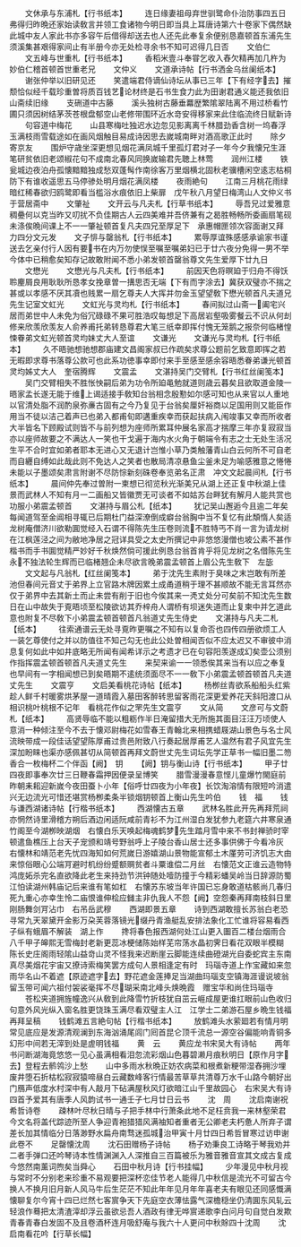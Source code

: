 <!-- { "loadSidebar": true } -->
　　文休承与东浦札【行书纸本】
　　连日缘妻祖母弃世驯鹭命仆治防事四五日弗得归昨晩还家始读敎言并领工食诸物今明日即当具上耳唐诗第六十卷家下偶然缺此城中友人家此书亦多容午后借得却送去也人还先此奉复余便别恳嘉顿首东浦先生　须溪集甚艰得家间止有半册今亦无处检寻余书不知可迟得几日否
　　文伯仁
　　文五峰与世重札【行书纸本】
　　香稻米壹斗奉甞乞收入舂欠精再加几杵为妙伯仁稽首顿首世重老兄
　　文仲义
　　文道承诗帖【行书洒金乌丝阑纸本】
　　谢张仲举以旧研见还
　　笑遣端君侍谪仙诗坛从事已三年【下有经字去】摧颓恰似经千载珍重曽将质百钱艺论材终是石书生食力此为田谢君通义能还我依旧山斋续旧缘
　　支硎道中古藤
　　溪头独树古藤垂羃歴繁隂翠陆离不用过桥看竹圃只须因树结茅茨苍根盘郁空山老修带围环近水竒安得移家来此住临流终日赋新诗
　　句容道中梅花
　　山县寒梅吐独迟水边忽见影离离千林腊劲香含树一坞春浮玉满枝雨雪载途如在画风烟触目易成诗因思去嵗城南畔对酒高歌正此时
　　除夕寄京友
　　围炉守歳坐深更想见烟花满凤城千里孤灯君对子一年今夕我懐兄生涯笔研贫依旧老颂椒花句不成南北春风同换嵗输君先聴上林莺
　　润州江楼
　　铁瓮城边夜泊舟孤懐黯黯独成愁双蓬髩作南徐客万里烟横北固秋老骥槽闲空逺志枯桐防下有谁收遥思五马停骖处明月烟花满凤楼
　　夜雨絶句
　　江南三月桃花雨绿暗红稀春欲归鸥鹭即看当槛浴水痕依旧上柴扉　戊午秋八月望日梅湾山人文仲义书于营居斋中
　　文肇祉
　　文开云与凡夫札【行草书纸本】
　　辱吾兄过爱雅意稠疉何以克当昨又叨扰不负佳期古人云四美难并吾侪兼有之曷胜畅畅所委画扇笔砚未涤俟晩间课上不一一肇祉顿首复凡夫四兄至厚足下　承惠帽匣领次容面谢又拜　力四分文元发
　　文子悱与罄翁札【行书纸本】
　　累辱厚谊殊感感承谕家书谨送去乞亲付行人因有要书在内万勿使悮至嘱至嘱弟妇已于廿六夜分免得一男不举今体中已稍愈矣知存记故敢附闻不悉小弟发顿首罄翁尊文先生爱厚下廿九日
　　文懋光
　　文懋光与凡夫札【行书纸本】
　　前因天色将暝廹于归舟不得饫聆麈屑良用耿耿所恳孝女挽章曽一搆思否无端【下有而字涂去】冀获双璧亦不揣之甚或以孝感不厌其凟也贱累一扇乞尊夫人大挥并勿金玉望望敎下懋光顿首凡夫道兄先生记室文虹光
　　文虹光与灵均札【行书纸本】
　　春间拟过山斋一阖宅兴居而弟世中人未免为俗冗碌碌不果可胜浩叹每想足下高居岩壑吸雾餐云不识从何刦修来欣羡欣羡友人俞养甫托弟转恳尊君大笔三纸幸即挥付愧无笼鹅之报奈何临楮惶悚眷弟文虹光顿首灵均妹丈大人至谊
　　文谦光
　　文谦光与灵均札【行书纸本】
　　久不晤驰想驰想郡庙建文昌阁家叔已作疏矣求尊公题前乞致意即挥之若无暇即求尊书落尊公款可也此系功徳事幸即付来手至感至感余容晤悉眷弟谦光顿首灵均姊丈大人　奎宿腾辉
　　文震孟
　　文湛持吴门交臂札【行书红丝阑笺本】
　　吴门交臂相失不胜怅怏嗣后弟为功令所廹黾勉就道则歳云暮矣且欲取道金陵一晤家孟长遂无能于维上谒适接手敎知台翁相念殷懃如尔感可知也从来官以人重地以官清处脂不润酌泉弥亷古固有之今乃复见于台翁矣厘奸裕商以足国用则又能臣作用当不徒以洁己着声已也弟入都甫旬即遘重疾幸而获起扶病入闱竣事又幸而所收者大半皆名下顾殿试则皆不与前列想为座师所累耳仲展名家高才揣摩三年亦复寂寂当亦以座师故要之不满达人一笑也干戈遍于海内水火角于朝端令有志之士无处生活况生平不合时宜如弟者耶本无进心又无退计岂惟小草乃类触藩青山白云何所不可自老而自纒自缚如此哉此则不免达人之笑者也散局清凉悬鱼尘釜未足为喻感雅意之惓惓未能以子墨颂矣肃言附谢不尽防悰新刻硃卷奉览弟名正肃　冲文文起晨间札【行书纸本】
　　晨间仲先奉过曽附一柬想已彻览秋光渐美兄从湖上还正复中秋湖上佳景而武林人不知有月一二画船又皆徽贾无可谈者不如姑苏台畔犹有解月人能共赏也功服小弟震孟顿首
　　文湛持与眉公札【纸本】
　　犹记吴山邂逅今且逾二年矣每闻道驾至金阊相寻辄已后期杜门益深潦倒成癖台翁胸中当不复忆有此頽惰人矣适龙树庵僧济川欲勒圎觉经入石谓不得陈先生压卷则流不胜特丐不肖一言为请龙树在江枫莲泾之间为敝地净居之冠详具受之太史所撰记中非悠悠漫僧也坡公素不甚作楷书而手书圎觉精严妙好千秋焕然倘可援此例恳台翁首肯乎将见龙树之名借陈先生永不独法轮生辉而已临楮翘企未尽欲言晚弟震孟顿首上眉公先生敎下　左毖
　　文文起与凡翁札【红丝阑笺本】
　　弟于沈先生素附于臭味之末岂敢有所差池但春间元音丈于弟界上立官路木牌因累土成甬道稍于理不甚顺故不能无言耳然亦仅于弟界中去其新土而止未尝有削于旧也今俟其来一凴丈处分可矣前不知沈先生数日在山中故失于覔晤顷至松陵欲访其乔梓舟人谓桥有坝迷失道而止复柬中并乞道此意也附复不尽敎下小弟震孟顿首顿首凡翁道丈先生侍史
　　文湛持与凡夫二札【纸本】
　　往索通谱云无处寻覔昨更嘱之不知有以复命否也四传四册欲烦工人一装乞尊使付之并以防值往不知己勾无也此公处曽相闻否似不应太迟又不审彼中消息复何如此中如井底略无所闻有闻希详示之考遗才已在句容阳羡遂成幻矣壶公须别作指挥震孟顿首顿首凡夫道丈先生
　　来契来谕一一领悉俟其来当有以应之奉复也早间有一字相闻想已到矣晤期不逺统须面尽不一一敎下小弟震孟顿首顿首凡夫道丈先生
　　文震亨
　　文启美看桃花诗帖【纸本】
　　杨栁丝青欲系船船头红紫趁人鲜千村暖雾烘茅屋一道晴霞入墓田客醉转思留客雨花深更爱养花天斜阳渡口从相识桃叶桃根不记年　看桃花作似之罘先生文震亨
　　文从简
　　文彦可与文蔚札【纸本】
　　高贤辱临不能以粗粝作半日淹留措大无所施其面目汪汪万顷使人意消一种倾注至今不去于懐邓尉梅花如雪春王青翰北来相携蜡屐湖山景色与名士风流映带成一段佳话望望陈厚甫过贵邑附致八行奏起居厚甫艺人温然有君子风宜先生深加盼睐也渠亦感佩甚切从简顿首再拜文蔚世丈先生词坛先学正草书一幅旧墨二笏香合一枚梅杯二个伴函【阙】　钥
　　【阙】钥与衡山诗【行书纸本】
　　甲子廿四夜即事奉次廿三日鞭春霜押因便录呈博笑
　　腊雪漫漫春意悭儿童爆竹閙庭前昨朝耒耜迎新嵗今夜田蚕卜小年【俗呼廿四夜为小年夜】长饮淘溶情有限短吟消遣兴无边流光可惜还堪赏杨栁柔条半锁烟钥顿首上衡山先生吟伯
　　钱　福
　　钱与谦西湖诸诗帖【行楷书纸本】
　　西湖懐古五章
　　武林名胜此开先再拜荒祠亦惘然诗里滑稽方朔后酒边闲适阮咸前青衫不为江州湿白发犹参九老筵六井寒泉通竹阁至今湖栁映湖烟　右懐白乐天唤起梅魂鹤梦先生踏月雪中来不书封禅骄时宰顿遣鱼樵压上台天子宠颁和靖号野翁呼上子陵台香山居士还多事供佛于今看冷灰　右懐林和靖范老先忧四海知如何荒嵗日游嬉湖山景物能宣郁土木厪劳可济饥志大由来惊俗眼心公端肎避时机纷纷蹙额赒贫者斗粟谁偿二月丝　右懐范文正谁云造物特鸿庞妬杀完名直欲降此老生来持劲节洪钟随处噎防撞于今精彩蟠吴岭当日辞源防蜀江怕读湖州韩庙记后来谁有笔如杠　右懐苏东坡当年许国已忘身敢道枯骸尚几春归死九重心亦幸生怜二庙恨谁伸桧应雠主非仇我人不怨【阙】空怨秦再拜南枝斜日里刚肠舞剑肎沾巾　右吊岳武穆
　　西湖即景五章
　　诗到西湖敢擅长苏翁白老恐寻常九天翠黛开金影万朶芙蓉落镜光缀丹青渔艇乱安排法象化工忙谁将容易看西子纵有蛾眉不解装　湖上作
　　搀将春色报西湖何处江山更入圗百二楼台烟雨合八千甲子皞熙无雪梅封老新更蕊冰梗储陈始样芜帘荡水晶初霁日看花双眼半模糊　陈长史庄阁雨轻隂山益竒山灵不怪我来迟断崖云脚能连续曲磴湖光自委蛇宾主东南真尽美烟花宇宙又撩诗索梅笑罢方成句人景相逢定有时　玛瑙寺道上作宝藏如来忽雨华名山不着遮【原迹遮字去】野花遮金莲捧足当湖曲玛瑙支空镇海涯谩说坡翁留玉带可闻六祖付袈裟毫挥不尽瑚采南北峰头焕晩霞　赠宝华和尚住玛瑙寺
　　苍松夹道拥旌幢逸兴从敎到此降雪竹折枝犹自茁云崕成屋更谁扛眼前山色收归句意外风光纵入窗名胜更饶珠玉满尽看双璧主人江　江学士二弟游石屋乡晩生钱福再拜呈稿
　　钱鹤滩五言絶句帖【行楷书纸本】
　　放鹤滩头水萦廻若有情月明常见底应是发源清观澜到东海汹涌尾闾门囘首昆仑顶千流总一源空谷偏能响青铜多幻形中间若无滓到处是虗明钱福
　　黄　云
　　黄应龙书宋吴大有诗帖
　　两年书问断湖海竟悠悠一见心虽满相看泪忽流彩烟山色暮碧濑月痕秋明日【原作月字去】登程去鹡鸰沙上愁
　　山中多雨水秋晩正妨农病菜和根煮新粳带湿舂拥沙埋废井堕石折枯松寂寂猿啼昼白云藏数峰客行情最苦草草共清尊万水千山路今朝好出门鴈声低度水村深中有人敲月下砧满屋秋风灯欲暗江山千里故园心　右宋吴大有诗四首予爱其有唐季人风韵试书一通壬子七月廿日云书
　　沈　周
　　沈启南谢祝希哲诗卷
　　疎林叶尽秋日晴与子把手林中行萧条此地不足枉贲我一来林壑荣君今文名将盖代踪迹所至人争迎青袍猎猎风满袖知者重者无公卿老夫朽惫人所弃子谓差长加其情临分日落渺野水扁舟南骛迷孤城治甲寅十月廿四日希哲冒寒过访申谢此卷不
　　足罄懐沈周
　　沈石田赠杨子诗帖
　　杨子劝秉良工诗略于琴我劝并二者手弹口还吟琴诗本性情渊渊入人深推自三百篇被乐为雅音雅音宣其文成古复成今悠然南薰词煦矣当舜心
　　石田中秋月诗【行书挂幅】
　　少年漫见中秋月视与常时不分别老来珍重不易观要把深杯恋佳节老人能得几中秋信是流光不可留古今换人不换月旧月新人风马牛后生茫茫不知此年年见月年年喜老夫有眼见还同感慨满懐聊复尔今宵十四已烂然七客賔争天下先庭空衣薄怯露气深檐穏坐仍清圎东风轧云轻浪作蓦把太清渣滓却浮云虽欲忌吾人酒政有律无哗賔递歌李白问月句自觉白发欺青春青春白发固不及且卷酒杯连月吸舒庵与我六十人更问中秋賖四十沈周
　　沈启南看花吟【行草长幅】
